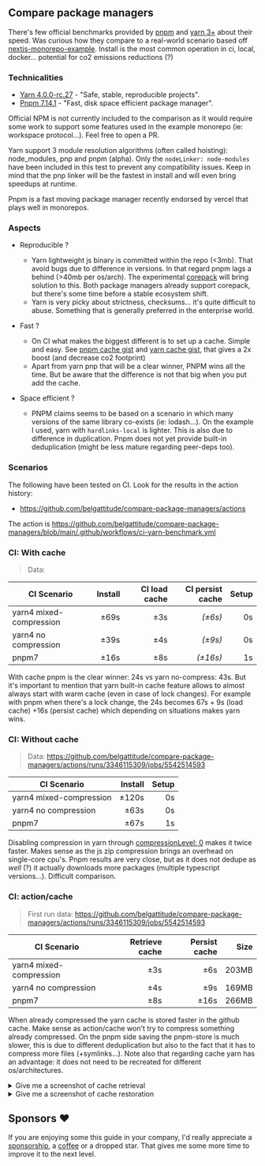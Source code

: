 ## Compare package managers

There's few official benchmarks provided by [pnpm](https://pnpm.io/benchmarks) and [yarn 3+](https://yarnpkg.com/benchmarks) about their speed. 
Was curious how they compare to a real-world scenario based off [nextjs-monorepo-example](https://github.com/belgattitude/nextjs-monorepo-example).
Install is the most common operation in ci, local, docker... potential for co2 emissions reductions (?)


### Technicalities

- [Yarn 4.0.0-rc.27](https://yarnpkg.com/) - "Safe, stable, reproducible projects".
- [Pnpm 7.14.1](https://pnpm.io/) - "Fast, disk space efficient package manager".

Official NPM is not currently included to the comparison as it would require some work to support some features 
used in the example monorepo (ie: workspace protocol...). Feel free to open a PR.  

Yarn support 3 module resolution algorithms (often called hoisting): node_modules, pnp and pnpm (alpha). Only the
`nodeLinker: node-modules` have been included in this test to prevent any compatibility issues. 
Keep in mind that the pnp linker will be the fastest in install and will even bring speedups at runtime.

Pnpm is a fast moving package manager recently endorsed by vercel that plays well in monorepos. 

### Aspects

- Reproducible ? 
  - Yarn lightweight js binary is committed within the repo (<3mb). That avoid bugs due to
    difference in versions. In that regard pnpm lags a behind (>40mb per os/arch). The experimental [corepack](https://nodejs.org/api/corepack.html)
    will bring solution to this. Both package managers already support corepack, but there's some time before a stable ecosystem shift.
  - Yarn is very picky about strictness, checksums... it's quite difficult to abuse. Something that is generally preferred in the enterprise world. 
- Fast ? 
  - On CI what makes the biggest different is to set up a cache. Simple and easy. 
    See [pnpm cache gist](https://gist.github.com/belgattitude/838b2eba30c324f1f0033a797bab2e31) and [yarn cache gist](https://gist.github.com/belgattitude/042f9caf10d029badbde6cf9d43e400a),
    that gives a 2x boost (and decrease co2 footprint)    
  - Apart from yarn pnp that will be a clear winner, PNPM wins all the time. But be aware that the difference is not that big when you
    put add the cache.  
    
- Space efficient ? 
  - PNPM claims seems to be based on a scenario in which many versions of the same library co-exists (ie: lodash...). On the example I used, yarn with
    `hardlinks-local` is lighter. This is also due to difference in duplication. Pnpm does not yet provide built-in deduplication (might be less mature
    regarding peer-deps too).

### Scenarios

The following have been tested on CI. Look for the results in the action history:

- https://github.com/belgattitude/compare-package-managers/actions

The action is https://github.com/belgattitude/compare-package-managers/blob/main/.github/workflows/ci-yarn-benchmark.yml

### CI: With cache

> Data: 

| CI Scenario             | Install | CI load cache | CI persist cache |  Setup | 
|-------------------------|--------:|--------------:|-----------------:|-------:|
| yarn4 mixed-compression |    ±69s |           ±3s |          *(±6s)* |     0s |
| yarn4 no compression    |    ±39s |           ±4s |          *(±9s)* |     0s |
| pnpm7                   |    ±16s |           ±8s |         *(±16s)* |     1s |

With cache pnpm is the clear winner: 24s vs yarn no-compress: 43s. But it's important to mention that 
yarn built-in cache feature allows to almost always start with warm cache (even in case of lock changes).
For example with pnpm when there's a lock change, the 24s becomes 67s + 9s (load cache) +16s (persist cache)
which depending on situations makes yarn wins.


### CI: Without cache

> Data: https://github.com/belgattitude/compare-package-managers/actions/runs/3346115309/jobs/5542514593

| CI Scenario              | Install | Setup | 
|--------------------------|--------:|------:|
| yarn4 mixed-compression  |   ±120s |    0s |
| yarn4 no compression     |    ±63s |    0s |
| pnpm7                    |    ±67s |    1s | 

Disabling compression in yarn through [compressionLevel: 0](https://yarnpkg.com/configuration/yarnrc#compressionLevel) makes it twice faster. Makes sense as
the js zip compression brings an overhead on single-core cpu's. Pnpm results are very close, but as it does 
not dedupe as *well* (?) it actually downloads more packages (multiple typescript versions...). Difficult
comparison. 

### CI: action/cache

> First run data: https://github.com/belgattitude/compare-package-managers/actions/runs/3346115309/jobs/5542514593

| CI Scenario              | Retrieve cache | Persist cache |   Size | 
|--------------------------|---------------:|--------------:|-------:|
| yarn4 mixed-compression  |            ±3s |           ±6s |  203MB |
| yarn4 no compression     |            ±4s |           ±9s |  169MB |
| pnpm7                    |            ±8s |          ±16s |  266MB |

When already compressed the yarn cache is stored faster in the github cache. Make sense as action/cache won't 
try to compress something already compressed. On the pnpm side saving the pnpm-store is much slower, this is due
to different deduplication but also to the fact that it has to compress more files (+symlinks...). Note also
that regarding cache yarn has an advantage: it does not need to be recreated for different os/architectures. 

<details>
  <summary>Give me a screenshot of cache retrieval</summary>
  <img src="https://user-images.githubusercontent.com/259798/199530263-c443171b-0d47-4937-ab4b-a0382d4200f2.png" /> 
</details>

<details>
  <summary>Give me a screenshot of cache restoration</summary>
  <img src="https://user-images.githubusercontent.com/259798/199531335-34584af8-366e-477d-bc50-8016c734ad48.png" /> 
</details>


## Sponsors :heart:

If you are enjoying some this guide in your company, I'd really appreciate a [sponsorship](https://github.com/sponsors/belgattitude), a [coffee](https://ko-fi.com/belgattitude) or a dropped star.
That gives me some more time to improve it to the next level.


